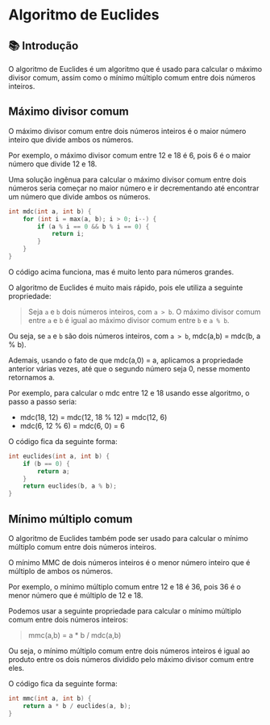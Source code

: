# Algoritmo de Euclides

## 📚 Introdução

O algoritmo de Euclides é um algoritmo que é usado para calcular o máximo divisor comum, assim como o mínimo múltiplo comum entre dois números inteiros.

## Máximo divisor comum

O máximo divisor comum entre dois números inteiros é o maior número inteiro que divide ambos os números.

Por exemplo, o máximo divisor comum entre 12 e 18 é 6, pois 6 é o maior número que divide 12 e 18.

Uma solução ingênua para calcular o máximo divisor comum entre dois números seria começar no maior número e ir decrementando até encontrar um número que divide ambos os números.

```cpp
int mdc(int a, int b) {
    for (int i = max(a, b); i > 0; i--) {
        if (a % i == 0 && b % i == 0) {
            return i;
        }
    }
}
```

O código acima funciona, mas é muito lento para números grandes.

O algoritmo de Euclides é muito mais rápido, pois ele utiliza a seguinte propriedade:

> Seja `a` e `b` dois números inteiros, com `a > b`. O máximo divisor comum entre `a` e `b` é igual ao máximo divisor comum entre `b` e `a % b`.

Ou seja, se `a` e `b` são dois números inteiros, com `a > b`, mdc(a,b) = mdc(b, a % b).

Ademais, usando o fato de que mdc(a,0) = a, aplicamos a propriedade anterior várias vezes, até que o segundo número seja 0, nesse momento retornamos a.

Por exemplo, para calcular o mdc entre 12 e 18 usando esse algoritmo, o passo a passo seria:

- mdc(18, 12) = mdc(12, 18 % 12) = mdc(12, 6)
- mdc(6, 12 % 6) = mdc(6, 0) = 6

O código fica da seguinte forma:

```cpp
int euclides(int a, int b) {
    if (b == 0) {
        return a;
    }
    return euclides(b, a % b);
}
```

## Mínimo múltiplo comum

O algoritmo de Euclides também pode ser usado para calcular o mínimo múltiplo comum entre dois números inteiros.

O mínimo MMC de dois números inteiros é o menor número inteiro que é múltiplo de ambos os números.

Por exemplo, o mínimo múltiplo comum entre 12 e 18 é 36, pois 36 é o menor número que é múltiplo de 12 e 18.

Podemos usar a seguinte propriedade para calcular o mínimo múltiplo comum entre dois números inteiros:

> mmc(a,b) = a * b / mdc(a,b)

Ou seja, o mínimo múltiplo comum entre dois números inteiros é igual ao produto entre os dois números dividido pelo máximo divisor comum entre eles.

O código fica da seguinte forma:

```cpp
int mmc(int a, int b) {
    return a * b / euclides(a, b);
}
```
